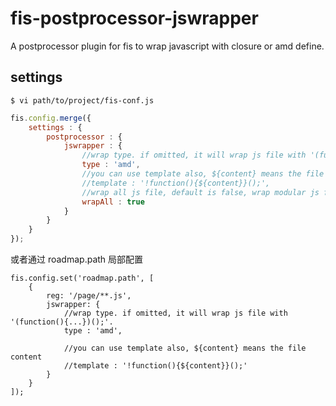 # fis-postprocessor-jswrapper

A postprocessor plugin for fis to wrap javascript with closure or amd define.



## settings

    $ vi path/to/project/fis-conf.js

```javascript
fis.config.merge({
    settings : {
        postprocessor : {
            jswrapper : {
                //wrap type. if omitted, it will wrap js file with '(function(){...})();'.
                type : 'amd',
                //you can use template also, ${content} means the file content
                //template : '!function(){${content}}();',
                //wrap all js file, default is false, wrap modular js file only.
                wrapAll : true
            }
        }
    }
});
```

或者通过 roadmap.path 局部配置

```
fis.config.set('roadmap.path', [
    {
        reg: '/page/**.js',
        jswrapper: {
            //wrap type. if omitted, it will wrap js file with '(function(){...})();'.
            type : 'amd',

            //you can use template also, ${content} means the file content
            //template : '!function(){${content}}();'
        }
    }
]);
```
